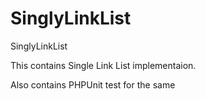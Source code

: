 SinglyLinkList
==============

SinglyLinkList

This contains Single Link List implementaion.

Also contains PHPUnit test for the same

